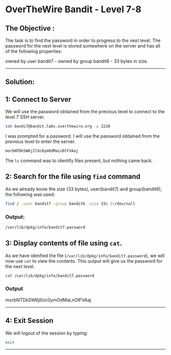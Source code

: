 # OverTheWire Bandit - Level 7-8

## The Objective :
The task is to find the password in order to progress to the next level. The password for the next level is stored somewhere on the server and has all of the following properties:

owned by user bandit7 -
owned by group bandit6 -
33 bytes in size.

---

## Solution:

## 1: Connect to Server
We will use the password obtained from the previous level to connect to the level 7 SSH server.

```bash
ssh bandi7@bandit.labs.overthewire.org -p 2220
```

I was prompted for a password. I will use the password obtained from the previous level to enter the server.

```bash
morbNTDkSW6jIlUc0ymOdMaLnOlFVAaj
```

The `ls` command was to identify files present, but nothing came back.

## 2: Search for the file using `find` command
As we already know the size (33 bytes), user(bandit7) and group(bandit6), the following was used:
```bash
find / -user bandit7 -group bandit6 -size 33c 2>/dev/null
```

### Output: 
```bash
/var/lib/dpkg/info/bandit7.password
```




## 3: Display contents of file using `cat`.
As we have idenfied the file (`/var/lib/dpkg/info/bandit7.password`), we will now use `cat` to view the contents. This output will give us the password for the next level.

```bash
cat /var/lib/dpkg/info/bandit7.password
```

### Output
morbNTDkSW6jIlUc0ymOdMaLnOlFVAaj

---
## 4: Exit Session

We will logout of the session by typing:

```bash
exit
```
---
